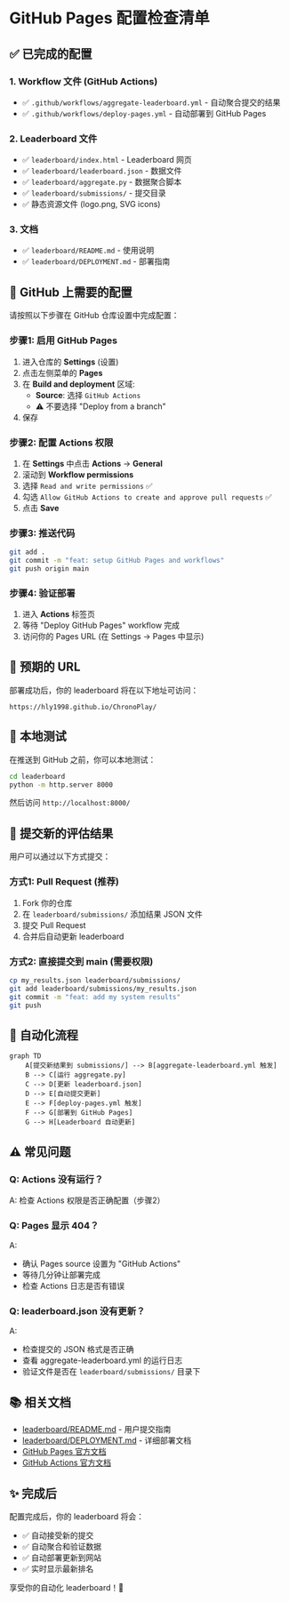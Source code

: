 # GitHub Pages 配置检查清单

## ✅ 已完成的配置

### 1. Workflow 文件 (GitHub Actions)

- ✅ `.github/workflows/aggregate-leaderboard.yml` - 自动聚合提交的结果
- ✅ `.github/workflows/deploy-pages.yml` - 自动部署到 GitHub Pages

### 2. Leaderboard 文件

- ✅ `leaderboard/index.html` - Leaderboard 网页
- ✅ `leaderboard/leaderboard.json` - 数据文件
- ✅ `leaderboard/aggregate.py` - 数据聚合脚本
- ✅ `leaderboard/submissions/` - 提交目录
- ✅ 静态资源文件 (logo.png, SVG icons)

### 3. 文档

- ✅ `leaderboard/README.md` - 使用说明
- ✅ `leaderboard/DEPLOYMENT.md` - 部署指南

## 🚀 GitHub 上需要的配置

请按照以下步骤在 GitHub 仓库设置中完成配置：

### 步骤1: 启用 GitHub Pages

1. 进入仓库的 **Settings** (设置)
2. 点击左侧菜单的 **Pages**
3. 在 **Build and deployment** 区域:
   - **Source**: 选择 `GitHub Actions`
   - ⚠️ 不要选择 "Deploy from a branch"
4. 保存

### 步骤2: 配置 Actions 权限

1. 在 **Settings** 中点击 **Actions** → **General**
2. 滚动到 **Workflow permissions**
3. 选择 `Read and write permissions` ✅
4. 勾选 `Allow GitHub Actions to create and approve pull requests` ✅
5. 点击 **Save**

### 步骤3: 推送代码

```bash
git add .
git commit -m "feat: setup GitHub Pages and workflows"
git push origin main
```

### 步骤4: 验证部署

1. 进入 **Actions** 标签页
2. 等待 "Deploy GitHub Pages" workflow 完成
3. 访问你的 Pages URL (在 Settings → Pages 中显示)

## 📍 预期的 URL

部署成功后，你的 leaderboard 将在以下地址可访问：

```
https://hly1998.github.io/ChronoPlay/
```

## 🔧 本地测试

在推送到 GitHub 之前，你可以本地测试：

```bash
cd leaderboard
python -m http.server 8000
```

然后访问 `http://localhost:8000/`

## 📝 提交新的评估结果

用户可以通过以下方式提交：

### 方式1: Pull Request (推荐)

1. Fork 你的仓库
2. 在 `leaderboard/submissions/` 添加结果 JSON 文件
3. 提交 Pull Request
4. 合并后自动更新 leaderboard

### 方式2: 直接提交到 main (需要权限)

```bash
cp my_results.json leaderboard/submissions/
git add leaderboard/submissions/my_results.json
git commit -m "feat: add my system results"
git push
```

## 🔄 自动化流程

```mermaid
graph TD
    A[提交新结果到 submissions/] --> B[aggregate-leaderboard.yml 触发]
    B --> C[运行 aggregate.py]
    C --> D[更新 leaderboard.json]
    D --> E[自动提交更新]
    E --> F[deploy-pages.yml 触发]
    F --> G[部署到 GitHub Pages]
    G --> H[Leaderboard 自动更新]
```

## ⚠️ 常见问题

### Q: Actions 没有运行？
A: 检查 Actions 权限是否正确配置（步骤2）

### Q: Pages 显示 404？
A: 
- 确认 Pages source 设置为 "GitHub Actions"
- 等待几分钟让部署完成
- 检查 Actions 日志是否有错误

### Q: leaderboard.json 没有更新？
A:
- 检查提交的 JSON 格式是否正确
- 查看 aggregate-leaderboard.yml 的运行日志
- 验证文件是否在 `leaderboard/submissions/` 目录下

## 📚 相关文档

- [leaderboard/README.md](../leaderboard/README.md) - 用户提交指南
- [leaderboard/DEPLOYMENT.md](../leaderboard/DEPLOYMENT.md) - 详细部署文档
- [GitHub Pages 官方文档](https://docs.github.com/en/pages)
- [GitHub Actions 官方文档](https://docs.github.com/en/actions)

## ✨ 完成后

配置完成后，你的 leaderboard 将会：

- ✅ 自动接受新的提交
- ✅ 自动聚合和验证数据
- ✅ 自动部署更新到网站
- ✅ 实时显示最新排名

享受你的自动化 leaderboard！🎉

